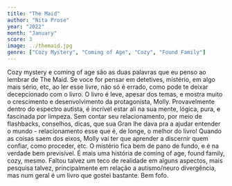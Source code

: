 ```yaml
---
title: "The Maid"
author: "Nita Prose"
year: "2022"
month: "January"
score: 3
image: ../themaid.jpg
genre: ["Cozy Mystery", "Coming of Age", "Cozy", "Found Family"]
---
```


Cozy mystery e coming of age são as duas palavras que eu penso ao lembrar de The Maid. Se voce for pensar em detetives, mistério, em algo mais sério, etc, ao ler esse livre, não só é errado, como pode te deixar decepcionado com o livro. O livro é leve, apesar dos temas, e mostra muito o crescimento e desenvolvimento da protagonista, Molly. Provavelmente dentro do espectro autista, é incrível estar ali na sua mente, lógica, pura, e fascinada por limpeza. Sem contar seu relacionamento, por meio de flashbacks, conselhos, dicas, que sua Gran lhe dava pra a ajudar entender o mundo - relacionamento esse que é, de longe, o melhor do livro! Quando as coisas saem dos eixos, Molly vai ter que aprender a discernir quem confiar, como proceder, etc. O mistério fica bem de pano de fundo, e é na verdade bem previsível. É mais uma história de coming of age, found family, cozy, mesmo. Faltou talvez um teco de realidade em alguns aspectos, mais pesquisa talvez, principalmente em relação a autismo/neuro divergência, mas num geral é um livro que gostei bastante. Bem fofo.
